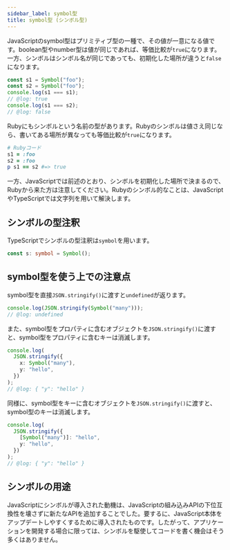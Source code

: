 ```yaml
---
sidebar_label: symbol型
title: symbol型 (シンボル型)
---
```


JavaScriptのsymbol型はプリミティブ型の一種で、その値が一意になる値です。boolean型やnumber型は値が同じであれば、等価比較が`true`になります。一方、シンボルはシンボル名が同じであっても、初期化した場所が違うと`false`になります。

```js twoslash
const s1 = Symbol("foo");
const s2 = Symbol("foo");
console.log(s1 === s1);
// @log: true
console.log(s1 === s2);
// @log: false
```

Rubyにもシンボルという名前の型があります。Rubyのシンボルは値さえ同じなら、書いてある場所が異なっても等価比較が`true`になります。

```ruby
# Rubyコード
s1 = :foo
s2 = :foo
p s1 == s2 #=> true
```

一方、JavaScriptでは前述のとおり、シンボルを初期化した場所で決まるので、Rubyから来た方は注意してください。Rubyのシンボル的なことは、JavaScriptやTypeScriptでは文字列を用いて解決します。

## シンボルの型注釈

TypeScriptでシンボルの型注釈は`symbol`を用います。

```ts twoslash
const s: symbol = Symbol();
```

## symbol型を使う上での注意点

symbol型を直接`JSON.stringify()`に渡すと`undefined`が返ります。

```ts twoslash
console.log(JSON.stringify(Symbol("many")));
// @log: undefined
```

また、symbol型をプロパティに含むオブジェクトを`JSON.stringify()`に渡すと、symbol型をプロパティに含むキーは消滅します。

```ts twoslash
console.log(
  JSON.stringify({
    x: Symbol("many"),
    y: "hello",
  })
);
// @log: { "y": "hello" }
```

同様に、symbol型をキーに含むオブジェクトを`JSON.stringify()`に渡すと、symbol型のキーは消滅します。

```ts twoslash
console.log(
  JSON.stringify({
    [Symbol("many")]: "hello",
    y: "hello",
  })
);
// @log: { "y": "hello" }
```

## シンボルの用途

JavaScriptにシンボルが導入された動機は、JavaScriptの組み込みAPIの下位互換性を壊さずに新たなAPIを追加することでした。要するに、JavaScript本体をアップデートしやすくするために導入されたものです。したがって、アプリケーションを開発する場合に限っては、シンボルを駆使してコードを書く機会はそう多くはありません。

